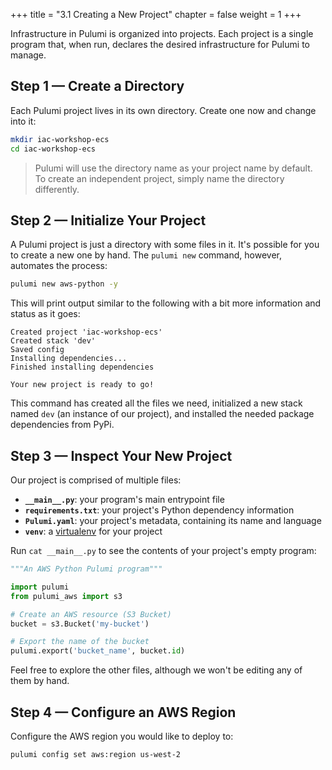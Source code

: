 +++
title = "3.1 Creating a New Project"
chapter = false
weight = 1
+++


Infrastructure in Pulumi is organized into projects. Each project is a single program that, when run, declares the desired infrastructure for Pulumi to manage.

## Step 1 &mdash; Create a Directory

Each Pulumi project lives in its own directory. Create one now and change into it:

```bash
mkdir iac-workshop-ecs
cd iac-workshop-ecs
```

> Pulumi will use the directory name as your project name by default. To create an independent project, simply name the directory differently.

## Step 2 &mdash; Initialize Your Project

A Pulumi project is just a directory with some files in it. It's possible for you to create a new one by hand. The `pulumi new` command, however, automates the process:

```bash
pulumi new aws-python -y
```

This will print output similar to the following with a bit more information and status as it goes:

```
Created project 'iac-workshop-ecs'
Created stack 'dev'
Saved config
Installing dependencies...
Finished installing dependencies

Your new project is ready to go!
```

This command has created all the files we need, initialized a new stack named `dev` (an instance of our project), and installed the needed package dependencies from PyPi.

## Step 3 &mdash; Inspect Your New Project

Our project is comprised of multiple files:

* **`__main__.py`**: your program's main entrypoint file
* **`requirements.txt`**: your project's Python dependency information
* **`Pulumi.yaml`**: your project's metadata, containing its name and language
* **`venv`**: a [virtualenv](https://pypi.org/project/virtualenv/) for your project

Run `cat __main__.py` to see the contents of your project's empty program:

```python
"""An AWS Python Pulumi program"""

import pulumi
from pulumi_aws import s3

# Create an AWS resource (S3 Bucket)
bucket = s3.Bucket('my-bucket')

# Export the name of the bucket
pulumi.export('bucket_name', bucket.id)
```

Feel free to explore the other files, although we won't be editing any of them by hand.

## Step 4 &mdash; Configure an AWS Region

Configure the AWS region you would like to deploy to:

```bash
pulumi config set aws:region us-west-2
```
